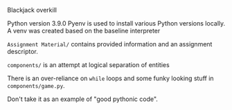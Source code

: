 Blackjack overkill 

Python version 3.9.0
Pyenv is used to install various Python versions locally.
A venv was created based on the baseline interpreter

```Assignment Material/``` contains provided information and an assignment 
descriptor. 

```components/``` is an attempt at logical separation of entities

There is an over-reliance on ```while``` loops and some funky looking stuff in 
```components/game.py```. 

Don't take it as an example of "good pythonic code". 